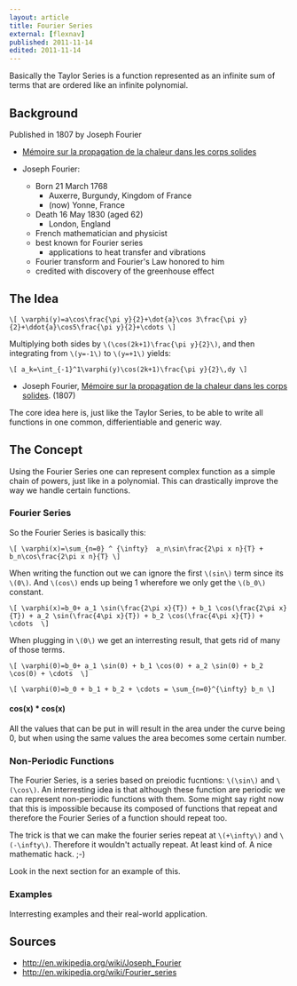 ```yaml
---
layout: article
title: Fourier Series
external: [flexnav]
published: 2011-11-14
edited: 2011-11-14
---
```


Basically the Taylor Series is a function represented as an infinite sum of terms that are ordered like an infinite polynomial.

## Background

Published in 1807 by Joseph Fourier

* [Mémoire sur la propagation de la chaleur dans les corps solides](http://en.wikipedia.org/wiki/Mémoire_sur_la_propagation_de_la_chaleur_dans_les_corps_solides)

* Joseph Fourier:
  * Born 21 March 1768
    * Auxerre, Burgundy, Kingdom of France
    * (now) Yonne, France   
  * Death 16 May 1830 (aged 62)
    * London, England
  * French mathematician and physicist
  * best known for Fourier series
    * applications to heat transfer and vibrations
  * Fourier transform and Fourier's Law honored to him
  * credited with discovery of the greenhouse effect

## The Idea

`\[
\varphi(y)=a\cos\frac{\pi y}{2}+\dot{a}\cos 3\frac{\pi y}{2}+\ddot{a}\cos5\frac{\pi y}{2}+\cdots
\]`

Multiplying both sides by `\(\cos(2k+1)\frac{\pi y}{2}\)`, and then integrating from `\(y=-1\)` to `\(y=+1\)` yields:

`\[
a_k=\int_{-1}^1\varphi(y)\cos(2k+1)\frac{\pi y}{2}\,dy
\]`

* Joseph Fourier, [Mémoire sur la propagation de la chaleur dans les corps solides](http://en.wikipedia.org/wiki/Mémoire_sur_la_propagation_de_la_chaleur_dans_les_corps_solides). (1807)

The core idea here is, just like the Taylor Series, to be able to write all functions in one common, differientiable and generic way.

## The Concept

Using the Fourier Series one can represent complex function as a simple chain of powers, just like in a polynomial.
This can drastically improve the way we handle certain functions.

### Fourier Series

So the Fourier Series is basically this:

`\[
\varphi(x)=\sum_{n=0} ^ {\infty} 
a_n\sin\frac{2\pi x n}{T} + b_n\cos\frac{2\pi x n}{T}
\]`

When writing the function out we can ignore the first `\(sin\)` term since its `\(0\)`. And `\(cos\)` ends up being 1 wherefore we only get the `\(b_0\)` constant.

`\[
\varphi(x)=b_0+ a_1 \sin(\frac{2\pi x}{T}) + b_1 \cos(\frac{2\pi x}{T}) + a_2 \sin(\frac{4\pi x}{T}) + b_2 \cos(\frac{4\pi x}{T}) + \cdots 
\]`

When plugging in `\(0\)` we get an interresting result, that gets rid of many of those terms.

`\[
\varphi(0)=b_0+ a_1 \sin(0) + b_1 \cos(0) + a_2 \sin(0) + b_2 \cos(0) + \cdots 
\]`

`\[
\varphi(0)=b_0 + b_1 + b_2 + \cdots = \sum_{n=0}^{\infty} b_n
\]`

#### cos(x) * cos(x)

<script type="text/javascript" id="WolframAlphaScriptec78b0700064223c5cd7898812ecffae" src="http://www.wolframalpha.com/widget/widget.jsp?id=ec78b0700064223c5cd7898812ecffae&output=lightbox"></script>

All the values that can be put in will result in the area under the curve being 0, but when using the same values the area becomes some certain number.

### Non-Periodic Functions

The Fourier Series, is a series based on preiodic fucntions: `\(\sin\)` and `\(\cos\)`. An interresting idea is that although these function are periodic we can represent non-periodic functions with them. Some might say right now that this is impossible because its composed of functions that repeat and therefore the Fourier Series of a function should repeat too.

The trick is that we can make the fourier series repeat at `\(+\infty\)` and `\(-\infty\)`. Therefore it wouldn't actually repeat. At least kind of. A nice mathematic hack. ;-)

Look in the next section for an example of this.

### Examples

Interresting examples and their real-world application.



## Sources

* http://en.wikipedia.org/wiki/Joseph_Fourier
* http://en.wikipedia.org/wiki/Fourier_series